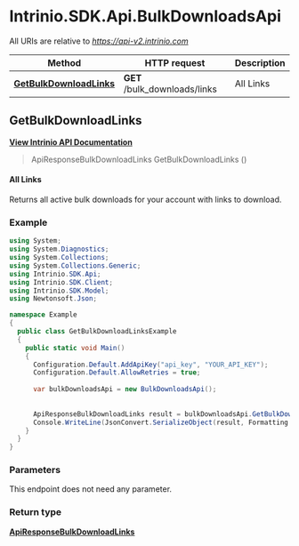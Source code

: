 # Intrinio.SDK.Api.BulkDownloadsApi

All URIs are relative to *https://api-v2.intrinio.com*

Method | HTTP request | Description
------------- | ------------- | -------------
[**GetBulkDownloadLinks**](BulkDownloadsApi.md#getbulkdownloadlinks) | **GET** /bulk_downloads/links | All Links



[//]: # (START_OPERATION)

[//]: # (CLASS:Intrinio.SDK.Api.BulkDownloadsApi)

[//]: # (METHOD:GetBulkDownloadLinks)

[//]: # (RETURN_TYPE:Intrinio.SDK.Model.ApiResponseBulkDownloadLinks)

[//]: # (RETURN_TYPE_KIND:object)

[//]: # (RETURN_TYPE_DOC:ApiResponseBulkDownloadLinks.md)

[//]: # (OPERATION:GetBulkDownloadLinks_v2)

[//]: # (ENDPOINT:/bulk_downloads/links)

[//]: # (DOCUMENT_LINK:BulkDownloadsApi.md#getbulkdownloadlinks)

<a name="getbulkdownloadlinks"></a>
## **GetBulkDownloadLinks**

[**View Intrinio API Documentation**](https://docs.intrinio.com/documentation/csharp/GetBulkDownloadLinks_v2)

[//]: # (START_OVERVIEW)

> ApiResponseBulkDownloadLinks GetBulkDownloadLinks ()

#### All Links

Returns all active bulk downloads for your account with links to download.

[//]: # (END_OVERVIEW)

### Example

[//]: # (START_CODE_EXAMPLE)

```csharp
using System;
using System.Diagnostics;
using System.Collections;
using System.Collections.Generic;
using Intrinio.SDK.Api;
using Intrinio.SDK.Client;
using Intrinio.SDK.Model;
using Newtonsoft.Json;

namespace Example
{
  public class GetBulkDownloadLinksExample
  {
    public static void Main()
    {
      Configuration.Default.AddApiKey("api_key", "YOUR_API_KEY");
      Configuration.Default.AllowRetries = true;
      
      var bulkDownloadsApi = new BulkDownloadsApi();
      
      
      ApiResponseBulkDownloadLinks result = bulkDownloadsApi.GetBulkDownloadLinks();
      Console.WriteLine(JsonConvert.SerializeObject(result, Formatting.Indented));
    }
  }
}
```

[//]: # (END_CODE_EXAMPLE)

### Parameters

[//]: # (START_PARAMETERS)

This endpoint does not need any parameter.
<br/>

[//]: # (END_PARAMETERS)

### Return type

[**ApiResponseBulkDownloadLinks**](ApiResponseBulkDownloadLinks.md)

[//]: # (END_OPERATION)

